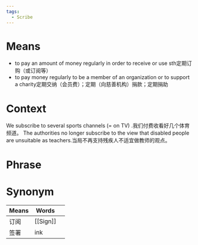 ```yaml
---
tags:
  - Scribe
---
```

# Means
- to pay an amount of money regularly in order to receive or use sth定期订购（或订阅等）
- to pay money regularly to be a member of an organization or to support a charity定期交纳（会员费）；定期（向慈善机构）捐款；定期捐助
# Context
We subscribe to several sports channels (= on TV) .我们付费收看好几个体育频道。
The authorities no longer subscribe to the view that disabled people are unsuitable as teachers.当局不再支持残疾人不适宜做教师的观点。
# Phrase

# Synonym
| Means | Words    |     |
| ----- | -------- | --- |
| 订阅    | [[Sign]] |     |
| 签署    | ink      |     |
